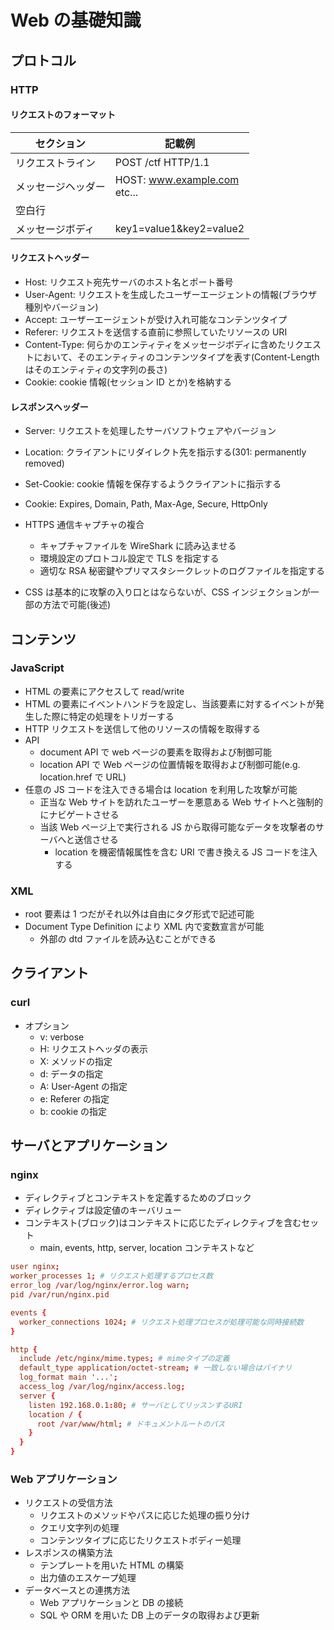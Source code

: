 # Web の基礎知識

## プロトコル

### HTTP

#### リクエストのフォーマット

| セクション         | 記載例                          |
| ------------------ | ------------------------------- |
| リクエストライン   | POST /ctf HTTP/1.1              |
| メッセージヘッダー | HOST: www.example.com<br>etc... |
| 空白行             |                                 |
| メッセージボディ   | key1=value1&key2=value2         |

#### リクエストヘッダー

- Host: リクエスト宛先サーバのホスト名とポート番号
- User-Agent: リクエストを生成したユーザーエージェントの情報(ブラウザ種別やバージョン)
- Accept: ユーザーエージェントが受け入れ可能なコンテンツタイプ
- Referer: リクエストを送信する直前に参照していたリソースの URI
- Content-Type: 何らかのエンティティをメッセージボディに含めたリクエストにおいて、そのエンティティのコンテンツタイプを表す(Content-Length はそのエンティティの文字列の長さ)
- Cookie: cookie 情報(セッション ID とか)を格納する

#### レスポンスヘッダー

- Server: リクエストを処理したサーバソフトウェアやバージョン
- Location: クライアントにリダイレクト先を指示する(301: permanently removed)
- Set-Cookie: cookie 情報を保存するようクライアントに指示する

- Cookie: Expires, Domain, Path, Max-Age, Secure, HttpOnly
- HTTPS 通信キャプチャの複合
  - キャプチャファイルを WireShark に読み込ませる
  - 環境設定のプロトコル設定で TLS を指定する
  - 適切な RSA 秘密鍵やプリマスタシークレットのログファイルを指定する
- CSS は基本的に攻撃の入り口とはならないが、CSS インジェクションが一部の方法で可能(後述)

## コンテンツ

### JavaScript

- HTML の要素にアクセスして read/write
- HTML の要素にイベントハンドラを設定し、当該要素に対するイベントが発生した際に特定の処理をトリガーする
- HTTP リクエストを送信して他のリソースの情報を取得する
- API
  - document API で web ページの要素を取得および制御可能
  - location API で Web ページの位置情報を取得および制御可能(e.g. location.href で URL)
- 任意の JS コードを注入できる場合は location を利用した攻撃が可能
  - 正当な Web サイトを訪れたユーザーを悪意ある Web サイトへと強制的にナビゲートさせる
  - 当該 Web ページ上で実行される JS から取得可能なデータを攻撃者のサーバへと送信させる
    - location を機密情報属性を含む URI で書き換える JS コードを注入する

### XML

- root 要素は 1 つだがそれ以外は自由にタグ形式で記述可能
- Document Type Definition により XML 内で変数宣言が可能
  - 外部の dtd ファイルを読み込むことができる

## クライアント

### curl

- オプション
  - v: verbose
  - H: リクエストヘッダの表示
  - X: メソッドの指定
  - d: データの指定
  - A: User-Agent の指定
  - e: Referer の指定
  - b: cookie の指定

## サーバとアプリケーション

### nginx

- ディレクティブとコンテキストを定義するためのブロック
- ディレクティブは設定値のキーバリュー
- コンテキスト(ブロック)はコンテキストに応じたディレクティブを含むセット
  - main, events, http, server, location コンテキストなど

```conf
user nginx;
worker_processes 1; # リクエスト処理するプロセス数
error_log /var/log/nginx/error.log warn;
pid /var/run/nginx.pid

events {
  worker_connections 1024; # リクエスト処理プロセスが処理可能な同時接続数
}

http {
  include /etc/nginx/mime.types; # mimeタイプの定義
  default_type application/octet-stream; # 一致しない場合はバイナリ
  log_format main '...';
  access_log /var/log/nginx/access.log;
  server {
    listen 192.168.0.1:80; # サーバとしてリッスンするURI
    location / {
      root /var/www/html; # ドキュメントルートのパス
    }
  }
}
```

### Web アプリケーション

- リクエストの受信方法
  - リクエストのメソッドやパスに応じた処理の振り分け
  - クエリ文字列の処理
  - コンテンツタイプに応じたリクエストボディー処理
- レスポンスの構築方法
  - テンプレートを用いた HTML の構築
  - 出力値のエスケープ処理
- データベースとの連携方法
  - Web アプリケーションと DB の接続
  - SQL や ORM を用いた DB 上のデータの取得および更新
